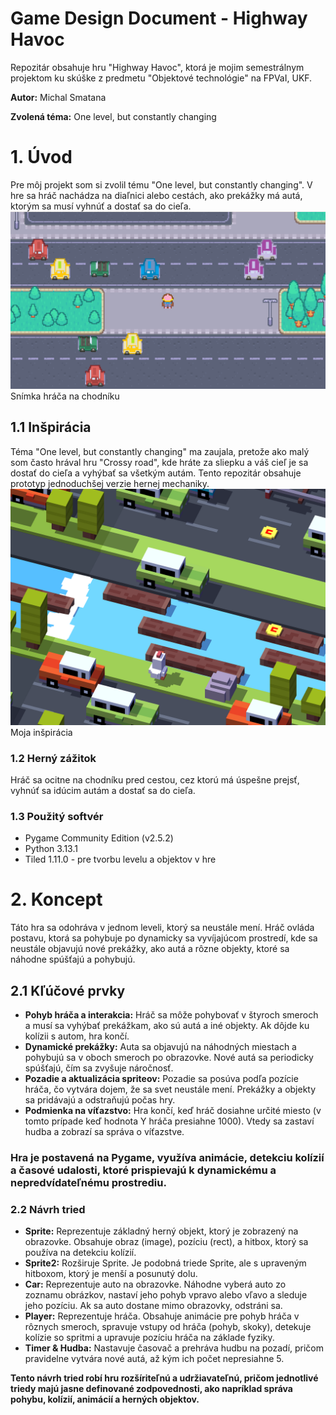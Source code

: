# Game Design Document - Highway Havoc

Repozitár obsahuje hru "Highway Havoc", ktorá je mojim semestrálnym projektom ku skúške z predmetu "Objektové technológie" na FPVaI, UKF.

**Autor:** Michal Smatana

**Zvolená téma:** One level, but constantly changing 

# 1. Úvod
Pre môj projekt som si zvolil tému "One level, but constantly changing". V hre sa hráč nachádza na diaľnici alebo cestách, ako prekážky má autá, ktorým sa musí vyhnúť a dostať sa do cieľa.
![Snímka hráča na chodníku](fotka.png)
Snímka hráča na chodníku

## 1.1 Inšpirácia
Téma "One level, but constantly changing" ma zaujala, pretože ako malý som často hrával hru "Crossy road", kde hráte za sliepku a váš cieľ je sa dostať do cieľa a vyhýbať sa všetkým autám. Tento repozitár obsahuje prototyp jednoduchšej verzie hernej mechaniky.
![crossyRoad](crossyRoad.png)
Moja inšpirácia

### 1.2 Herný zážitok
Hráč sa ocitne na chodníku pred cestou, cez ktorú má úspešne prejsť, vyhnúť sa idúcim autám a dostať sa do cieľa.

### 1.3 Použitý softvér
* Pygame Community Edition (v2.5.2)
* Python 3.13.1
* Tiled 1.11.0 - pre tvorbu levelu a objektov v hre

# 2. Koncept
Táto hra sa odohráva v jednom leveli, ktorý sa neustále mení. Hráč ovláda postavu, ktorá sa pohybuje po dynamicky sa vyvíjajúcom prostredí, kde sa neustále objavujú nové prekážky, ako autá a rôzne objekty, ktoré sa náhodne spúšťajú a pohybujú.
## 2.1 Kľúčové prvky
* **Pohyb hráča a interakcia:** Hráč sa môže pohybovať v štyroch smeroch a musí sa vyhýbať prekážkam, ako sú autá a iné objekty. Ak dôjde ku kolízii s autom, hra končí.
* **Dynamické prekážky:** Auta sa objavujú na náhodných miestach a pohybujú sa v oboch smeroch po obrazovke. Nové autá sa periodicky spúšťajú, čím sa zvyšuje náročnosť.
* **Pozadie a aktualizácia spriteov:** Pozadie sa posúva podľa pozície hráča, čo vytvára dojem, že sa svet neustále mení. Prekážky a objekty sa pridávajú a odstraňujú počas hry.
* **Podmienka na víťazstvo:** Hra končí, keď hráč dosiahne určité miesto (v tomto prípade keď hodnota Y hráča presiahne 1000). Vtedy sa zastaví hudba a zobrazí sa správa o víťazstve.

### Hra je postavená na Pygame, využíva animácie, detekciu kolízií a časové udalosti, ktoré prispievajú k dynamickému a nepredvídateľnému prostrediu.

### 2.2 Návrh tried
* **Sprite:** Reprezentuje základný herný objekt, ktorý je zobrazený na obrazovke. Obsahuje obraz (image), pozíciu (rect), a hitbox, ktorý sa používa na detekciu kolízií.
* **Sprite2:** Rozširuje Sprite. Je podobná triede Sprite, ale s upraveným hitboxom, ktorý je menší a posunutý dolu.
* **Car:** Reprezentuje auto na obrazovke. Náhodne vyberá auto zo zoznamu obrázkov, nastaví jeho pohyb vpravo alebo vľavo a sleduje jeho pozíciu. Ak sa auto dostane mimo obrazovky, odstráni sa.
* **Player:** Reprezentuje hráča. Obsahuje animácie pre pohyb hráča v rôznych smeroch, spravuje vstupy od hráča (pohyb, skoky), detekuje kolízie so spritmi a upravuje pozíciu hráča na základe fyziky.
* **Timer & Hudba:** Nastavuje časovač a prehráva hudbu na pozadí, pričom pravidelne vytvára nové autá, až kým ich počet nepresiahne 5.

**Tento návrh tried robí hru rozšíriteľnú a udržiavateľnú, pričom jednotlivé triedy majú jasne definované zodpovednosti, ako napríklad správa pohybu, kolízií, animácií a herných objektov.**
